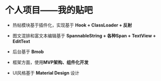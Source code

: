 # 个人项目——我的贴吧

- 热帖模块基于插件化，实现基于 **Hook + ClassLoader + 反射**
- 图文混排和富文本编辑基于 **SpannableString + 各种Span + TextView + EditText**

- 后台基于 **Bmob**
- 框架方面，使用**MVP架构、组件化开发**
- UI风格基于 **Material Design** 设计

